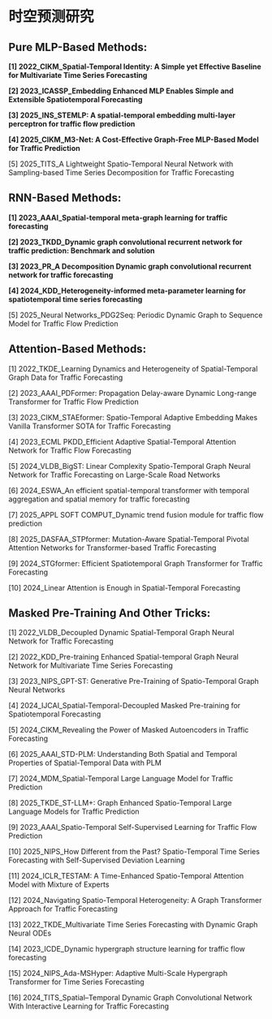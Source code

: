 # 时空预测研究

## **Pure MLP-Based Methods**:

**[1] 2022_CIKM_Spatial-Temporal Identity: A Simple yet Effective Baseline for Multivariate Time Series Forecasting**

**[2] 2023_ICASSP_Embedding Enhanced MLP Enables Simple and Extensible Spatiotemporal Forecasting**

**[3] 2025_INS_STEMLP: A spatial-temporal embedding multi-layer perceptron for traffic flow prediction**

**[4] 2025_CIKM_M3-Net: A Cost-Effective Graph-Free MLP-Based Model for Traffic Prediction**

[5] 2025_TITS_A Lightweight Spatio-Temporal Neural Network with Sampling-based Time Series Decomposition for Traffic Forecasting

## **RNN-Based Methods**:

**[1] 2023_AAAI_Spatial-temporal meta-graph learning for traffic forecasting**

**[2] 2023_TKDD_Dynamic graph convolutional recurrent network for traffic prediction: Benchmark and solution**

**[3] 2023_PR_A Decomposition Dynamic graph convolutional recurrent network for traffic forecasting**

**[4] 2024_KDD_Heterogeneity-informed meta-parameter learning for spatiotemporal time series forecasting**

[5] 2025_Neural Networks_PDG2Seq: Periodic Dynamic Graph to Sequence Model for Traffic Flow Prediction

## **Attention-Based Methods**:

[1] 2022_TKDE_Learning Dynamics and Heterogeneity of Spatial-Temporal Graph Data for Traffic Forecasting

[2] 2023_AAAI_PDFormer: Propagation Delay-aware Dynamic Long-range Transformer for Traffic Flow Prediction

[3] 2023_CIKM_STAEformer: Spatio-Temporal Adaptive Embedding Makes Vanilla Transformer SOTA for Traffic Forecasting

[4] 2023_ECML PKDD_Efficient Adaptive Spatial-Temporal Attention Network for Traffic Flow Forecasting

[5] 2024_VLDB_BigST: Linear Complexity Spatio-Temporal Graph Neural Network for Traffic Forecasting on Large-Scale Road Networks

[6] 2024_ESWA_An efficient spatial-temporal transformer with temporal aggregation and spatial memory for traffic forecasting

[7] 2025_APPL SOFT COMPUT_Dynamic trend fusion module for traffic flow prediction

[8] 2025_DASFAA_STPformer: Mutation-Aware Spatial-Temporal Pivotal Attention Networks for Transformer-based Traffic Forecasting

[9] 2024_STGformer: Efficient Spatiotemporal Graph Transformer for Traffic Forecasting

[10] 2024_Linear Attention is Enough in Spatial-Temporal Forecasting

## **Masked Pre-Training And Other Tricks**:

[1] 2022_VLDB_Decoupled Dynamic Spatial-Temporal Graph Neural Network for Traffic Forecasting

[2] 2022_KDD_Pre-training Enhanced Spatial-temporal Graph Neural Network for Multivariate Time Series Forecasting

[3] 2023_NIPS_GPT-ST: Generative Pre-Training of Spatio-Temporal Graph Neural Networks

[4] 2024_IJCAI_Spatial-Temporal-Decoupled Masked Pre-training for Spatiotemporal Forecasting

[5] 2024_CIKM_Revealing the Power of Masked Autoencoders in Traffic Forecasting

[6] 2025_AAAI_STD-PLM: Understanding Both Spatial and Temporal Properties of Spatial-Temporal Data with PLM

[7] 2024_MDM_Spatial-Temporal Large Language Model for Traffic Prediction

[8] 2025_TKDE_ST-LLM+: Graph Enhanced Spatio-Temporal Large Language Models for Traffic Prediction

[9] 2023_AAAI_Spatio-Temporal Self-Supervised Learning for Traffic Flow Prediction

[10] 2025_NIPS_How Different from the Past? Spatio-Temporal Time Series Forecasting with Self-Supervised Deviation Learning

[11] 2024_ICLR_TESTAM: A Time-Enhanced Spatio-Temporal Attention Model with Mixture of Experts

[12] 2024_Navigating Spatio-Temporal Heterogeneity: A Graph Transformer Approach for Traffic Forecasting

[13] 2022_TKDE_Multivariate Time Series Forecasting with Dynamic Graph Neural ODEs

[14] 2023_ICDE_Dynamic hypergraph structure learning for traffic flow forecasting

[15] 2024_NIPS_Ada-MSHyper: Adaptive Multi-Scale Hypergraph Transformer for Time Series Forecasting

[16] 2024_TITS_Spatial–Temporal Dynamic Graph Convolutional Network With Interactive Learning for Traffic Forecasting